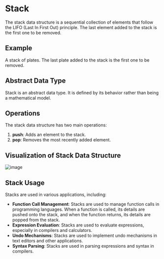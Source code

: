 # Stack

The stack data structure is a sequential collection of elements that follow the LIFO (Last In First Out) principle. The last element added to the stack is the first one to be removed.

## Example

A stack of plates. The last plate added to the stack is the first one to be removed.

## Abstract Data Type

Stack is an abstract data type. It is defined by its behavior rather than being a mathematical model.

## Operations

The stack data structure has two main operations:
1. **push**: Adds an element to the stack.
2. **pop**: Removes the most recently added element.

## Visualization of Stack Data Structure

![image](https://github.com/user-attachments/assets/27dc6c0c-ca5a-4c35-bba1-dd3480a445e6)




## Stack Usage

Stacks are used in various applications, including:
- **Function Call Management**: Stacks are used to manage function calls in programming languages. When a function is called, its details are pushed onto the stack, and when the function returns, its details are popped from the stack.
- **Expression Evaluation**: Stacks are used to evaluate expressions, especially in compilers and calculators.
- **Undo Mechanisms**: Stacks are used to implement undo mechanisms in text editors and other applications.
- **Syntax Parsing**: Stacks are used in parsing expressions and syntax in compilers.